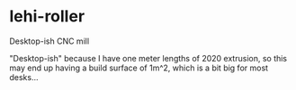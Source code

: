 lehi-roller
===========

Desktop-ish CNC mill


"Desktop-ish" because I have one meter lengths of 2020 extrusion, so this may end up having a build surface of 1m^2, which is a bit big for most desks...